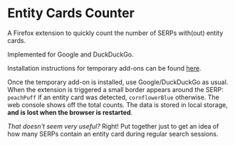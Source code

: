 # Entity Cards Counter

A Firefox extension to quickly count the number of SERPs with(out) entity cards. 

Implemented for Google and DuckDuckGo.

Installation instructions for temporary add-ons can be found [here](https://developer.mozilla.org/en-US/docs/Mozilla/Add-ons/WebExtensions/Your_first_WebExtension).

Once the temporary add-on is installed, use Google/DuckDuckGo as usual. When the extension is triggered a small border appears around the SERP: `peachPuff` if an entity card was detected, `cornflowerBlue` otherwise. The web console shows off the total counts. The data is stored in local storage, **and is lost when the browser is restarted**.

*That doesn't seem very useful?* Right! Put together just to get an idea of how many SERPs contain an entity card during regular search sessions.